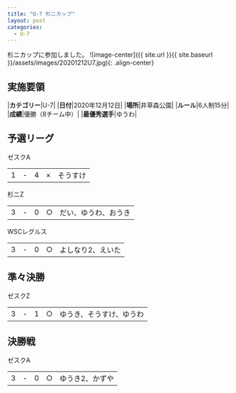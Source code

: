 ```yaml
---
title: "U-7 杉ニカップ"
layout: post
categories:
  - U-7
---
```


杉ニカップに参加しました。
![image-center]({{ site.url }}{{ site.baseurl }}/assets/images/20201212U7.jpg){: .align-center}


## 実施要領

|**カテゴリー**|U-7|
|**日付**|2020年12月12日|
|**場所**|井草森公園|
|**ルール**|6人制15分|
|**成績**|優勝（8チーム中）|
|**最優秀選手**|ゆうわ|

## 予選リーグ

ゼスクA

|      |    |     |     |               |
|:--:|:-:|:--:|:--:|:--------|
|  1| - |   4|×|そうすけ|

杉ニZ

|     |    |      |     |               |
|:--:|:-:|:--:|:--:|:--------|
|   3| - |    0|○  |だい、ゆうわ、おうき|

WSCレグルス

|     |    |      |     |               |
|:--:|:-:|:--:|:--:|:--------|
|   3| - |    0|○  |よしなり2、えいた|

## 準々決勝

ゼスクZ

|      |    |     |     |               |
|:--:|:-:|:--:|:--:|:--------|
|  3| - |   1|○|ゆうき、そうすけ、ゆうわ|

## 決勝戦

ゼスクA

|      |    |     |     |               |
|:--:|:-:|:--:|:--:|:--------|
|  3| - |   0|○|ゆうき2、かずや|
